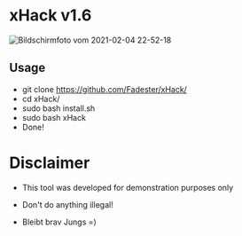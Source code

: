# xHack v1.6
![Bildschirmfoto vom 2021-02-04 22-52-18](https://user-images.githubusercontent.com/53977560/106960148-f0771700-673b-11eb-92b9-07ef535dcc22.png)

## Usage
- git clone https://github.com/Fadester/xHack/
- cd xHack/
- sudo bash install.sh
- sudo bash xHack
- Done!

# Disclaimer
- This tool was developed for demonstration purposes only

- Don't do anything illegal!

- Bleibt brav Jungs =)

